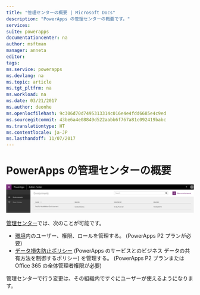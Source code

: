 ```yaml
---
title: "管理センターの概要 | Microsoft Docs"
description: "PowerApps の管理センターの概要です。"
services: 
suite: powerapps
documentationcenter: na
author: msftman
manager: anneta
editor: 
tags: 
ms.service: powerapps
ms.devlang: na
ms.topic: article
ms.tgt_pltfrm: na
ms.workload: na
ms.date: 03/21/2017
ms.author: deonhe
ms.openlocfilehash: 9c306d70d7495313314c016e4e4fdd6685e4c9ed
ms.sourcegitcommit: 43be6a4e08849d522aabb6f767a81c092419babc
ms.translationtype: HT
ms.contentlocale: ja-JP
ms.lasthandoff: 11/07/2017
---
```

# <a name="introduction-to-the-admin-center-for-powerapps"></a>PowerApps の管理センターの概要
![概要](./media/introduction-to-the-admin-center/overview.png)  

[管理センター](https://admin.powerapps.com)では、次のことが可能です。

* [環境](environments-administration.md)内のユーザー、権限、ロールを管理する。 (PowerApps P2 プランが必要)
* [データ損失防止ポリシー](prevent-data-loss.md) (PowerApps のサービスとのビジネス データの共有方法を制御するポリシー) を管理する。 (PowerApps P2 プランまたは Office 365 の全体管理者権限が必要)

管理センターで行う変更は、その組織内ですぐにユーザーが使えるようになります。     

